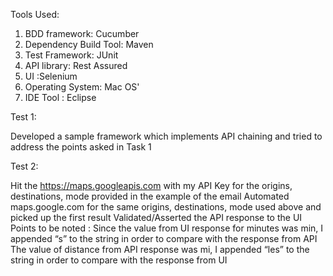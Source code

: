 Tools Used:

1. BDD framework: Cucumber
2. Dependency Build Tool: Maven 
3. Test Framework: JUnit
4. API library: Rest Assured
5. UI :Selenium
6. Operating System: Mac OS'
7. IDE Tool : Eclipse

Test 1:

Developed a sample framework which implements API chaining and tried to address the points asked in Task 1

Test 2:

Hit the https://maps.googleapis.com with my API Key for the origins, destinations, mode provided in the example of the email
Automated maps.google.com for the same origins, destinations, mode used above and picked up the first result
Validated/Asserted the API response to the UI Points to be noted :
Since the value from UI response for minutes was min, I appended “s” to the string in order to compare with the response from API
The value of distance from API response was mi, I appended “les” to the string in order to compare with the response from UI
